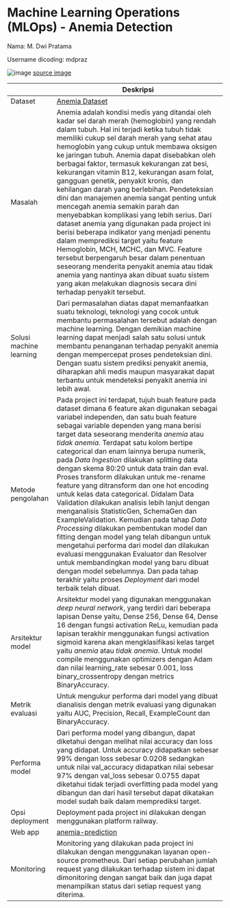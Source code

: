 # Machine Learning Operations (MLOps) - Anemia Detection
Nama: M. Dwi Pratama

Username dicoding: mdpraz

![image](https://img-cdn.medkomtek.com/kG8asjYfgHt5gpJCBTiF5JDBtYg=/0x0/smart/filters:quality(100):format(webp)/article/I-VmIT8nKelTYGSTM_TL1/original/069468600_1605166516-shutterstock_1676999953.jpg)
[source image](https://www.klikdokter.com/penyakit/gangguan-darah/anemia)



| | Deskripsi |
| ----------- | ----------- |
| Dataset | [Anemia Dataset](https://www.kaggle.com/code/aronxx443/anemia-analysis-knime) |
| Masalah | Anemia adalah kondisi medis yang ditandai oleh kadar sel darah merah (hemoglobin) yang rendah dalam tubuh. Hal ini terjadi ketika tubuh tidak memiliki cukup sel darah merah yang sehat atau hemoglobin yang cukup untuk membawa oksigen ke jaringan tubuh. Anemia dapat disebabkan oleh berbagai faktor, termasuk kekurangan zat besi, kekurangan vitamin B12, kekurangan asam folat, gangguan genetik, penyakit kronis, dan kehilangan darah yang berlebihan. Pendeteksian dini dan manajemen anemia sangat penting untuk mencegah anemia semakin parah dan menyebabkan komplikasi yang lebih serius. Dari dataset anemia yang digunakan pada project ini berisi beberapa indikator yang menjadi penentu dalam memprediksi target yaitu feature Hemoglobin, MCH, MCHC, dan MVC. Feature tersebut berpengaruh besar dalam penentuan seseorang menderita penyakit anemia atau tidak anemia yang nantinya akan dibuat suatu sistem yang akan melakukan diagnosis secara dini terhadap penyakit tersebut. |
| Solusi machine learning | Dari permasalahan diatas dapat memanfaatkan suatu teknologi, teknologi yang cocok untuk membantu permasalahan tersebut adalah dengan machine learning. Dengan demikian machine learning dapat menjadi salah satu solusi untuk membantu penanganan terhadap penyakit anemia dengan mempercepat proses pendeteksian dini. Dengan suatu sistem prediksi penyakit anemia, diharapkan ahli medis maupun masyarakat dapat terbantu untuk mendeteksi penyakit anemia ini lebih awal. |
| Metode pengolahan | Pada project ini terdapat, tujuh buah feature pada dataset dimana 6 feature akan digunakan sebagai variabel independen, dan satu buah feature sebagai variable dependen yang mana berisi target data seseorang menderita *anemia* atau *tidak anemia*. Terdapat satu kolom bertipe categorical dan enam lainnya berupa numerik, pada *Data Ingestion* dilakukan splitting data dengan skema 80:20 untuk data train dan eval. Proses transform dilakukan untuk me-rename feature yang ditransform dan one hot encoding untuk kelas data categorical. Didalam Data Validation dilakukan analisis lebih lanjut dengan menganalisis StatisticGen, SchemaGen dan ExampleValidation. Kemudian pada tahap *Data Processing* dilakukan pembentukan model dan fitting dengan model yang telah dibangun untuk mengetahui performa dari model dan dilakukan evaluasi menggunakan Evaluator dan Resolver untuk membandingkan model yang baru dibuat dengan model sebelumnya. Dan pada tahap terakhir yaitu proses *Deployment* dari model terbaik telah dibuat.|
| Arsitektur model | Arsitektur model yang digunakan menggunakan *deep neural network*, yang terdiri dari beberapa lapisan Dense yaitu, Dense 256, Dense 64, Dense 16 dengan fungsi activation ReLu, kemudian pada lapisan terakhir menggunakan fungsi activation sigmoid karena akan mengklasifikasi kelas target yaitu *anemia* atau *tidak anemia*. Untuk model compile menggunakan optimizers dengan Adam dan nilai learning_rate sebesar 0.001, loss binary_crossentropy dengan metrics BinaryAccuracy. |
| Metrik evaluasi | Untuk mengukur performa dari model yang dibuat dianalisis dengan metrik evaluasi yang digunakan yaitu AUC, Precision, Recall, ExampleCount dan BinaryAccuracy. |
| Performa model | Dari performa model yang dibangun, dapat diketahui dengan melihat nilai accuracy dan loss yang didapat. Untuk accuracy didapatkan sebesar 99% dengan loss sebesar 0.0208 sedangkan untuk nilai val_accuracy didapatkan nilai sebesar 97% dengan val_loss sebesar 0.0755 dapat diketahui tidak terjadi overfitting pada model yang dibangun dan dari hasil tersebut dapat dikatakan model sudah baik dalam memprediksi target. |
| Opsi deployment | Deployment pada project ini dilakukan dengan menggunakan platform railway. |
| Web app | [anemia-prediction](https://anemia-prediction-7ac6.up.railway.app/v1/models/anemia-prediction-model/metadata)|
| Monitoring | Monitoring yang dilakukan pada project ini dilakukan dengan menggunakan layanan open-source prometheus. Dari setiap perubahan jumlah request yang dilakukan terhadap sistem ini dapat dimonitoring dengan sangat baik dan juga dapat menampilkan status dari setiap request yang diterima. |
